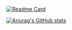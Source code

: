 [![Readme Card](https://github-readme-stats.vercel.app/api/pin/?username=sevelantis&repo=WeatherStation&theme=cobalt&show_owner=true)](https://github.com/Sevelantis/WeatherStation/)

[![Anurag's GitHub stats](https://github-readme-stats.vercel.app/api?username=sevelantis&hide=stars,prs,issues&count_private=true&show_icons=true&theme=cobalt&include_all_commits=true&line_height=30)](https://github.com/sevelantis)

